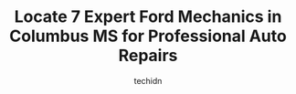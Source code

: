 ---
layout: ampstory
image: https://images.unsplash.com/photo-1596639410348-8470f7fa9f84?ixlib=rb-4.0.3&ixid=MnwxMjA3fDB8MHxwaG90by1wYWdlfHx8fGVufDB8fHx8&auto=format&fit=crop&w=640&h=853&q=80
author: techidn
featured: false
description: Searching for the finest Ford Mechanic in Columbus MS, USA? Look no further than the 7 best Ford Mechanic in the area, where youll find a team of highly qualified professionals ready to han
title: Locate 7 Expert Ford Mechanics in Columbus MS for Professional Auto Repairs
cover:
   title: Locate 7 Expert Ford Mechanics in Columbus MS for Professional Auto Repairs
   subtitle: Rickpate
   background: https://images.unsplash.com/photo-1596639410348-8470f7fa9f84?ixlib=rb-4.0.3&ixid=MnwxMjA3fDB8MHxwaG90by1wYWdlfHx8fGVufDB8fHx8&auto=format&fit=crop&w=640&h=853&q=80

pages: 
 - layout: thirds
   top: <h1>#1 Bill Russell Ford</h1>
   bottom: "<p>This was a wonderful experience, from the moment I walked in. There was no bull, we went straight for a test drive, then began talking numbers. I was in and out in less t</p>"
   background: https://www.knot35.com/toplist/wp-content/uploads/2023/06/best-ford-mechanic-1-in-columbus-ms-1685831613.jpeg
   backgroundblur: true
 - layout: thirds
   top: <h1>#2 Express Oil Change & Tire Engineers</h1>
   bottom: "<p>102 Alabama St, Columbus, MS 39702, United States</p>"
   background: https://www.knot35.com/toplist/wp-content/uploads/2023/06/best-ford-mechanic-2-in-columbus-ms-1685831614.jpeg
   cta:
      link: https://www.knot35.com/toplist/locate-7-expert-ford-mechanics-in-columbus-ms-for-professional-auto-repairs/
      text: Locate 7 Expert Ford Mechanics in Columbus MS for Professional Auto Repairs
 - layout: thirds
   top: <h1>#3 Quick Lane Tire & Auto Center</h1>
   bottom: "<p>2120 Hwy 45 N, Columbus, MS 39705, United States</p>"
   background: https://www.knot35.com/toplist/wp-content/uploads/2023/06/best-ford-mechanic-3-in-columbus-ms-1685831614.jpeg
   cta:
      link: https://www.knot35.com/toplist/locate-7-expert-ford-mechanics-in-columbus-ms-for-professional-auto-repairs/
      text: Locate 7 Expert Ford Mechanics in Columbus MS for Professional Auto Repairs
 - layout: thirds
   top: <h1>#4 Midas</h1>
   bottom: "<p>2219 Hwy 45 N, Columbus, MS 39705, United States</p>"
   background: https://images.unsplash.com/photo-1574169208507-84376144848b?ixlib=rb-4.0.3&ixid=MnwxMjA3fDB8MHxwaG90by1wYWdlfHx8fGVufDB8fHx8&auto=format&fit=crop&w=640&h=853&q=80
   cta:
      link: https://www.knot35.com/toplist/locate-7-expert-ford-mechanics-in-columbus-ms-for-professional-auto-repairs/
      text: Locate 7 Expert Ford Mechanics in Columbus MS for Professional Auto Repairs
 - layout: thirds
   top: <h1>#5 Martys Service Center</h1>
   bottom: "<p>1233 Gardner Blvd, Columbus, MS 39702, United States</p>"
   background: https://images.unsplash.com/photo-1618005182384-a83a8bd57fbe?ixlib=rb-4.0.3&ixid=MnwxMjA3fDB8MHxwaG90by1wYWdlfHx8fGVufDB8fHx8&auto=format&fit=crop&w=640&h=853&q=80
   cta:
      link: https://www.knot35.com/toplist/locate-7-expert-ford-mechanics-in-columbus-ms-for-professional-auto-repairs/
      text: Locate 7 Expert Ford Mechanics in Columbus MS for Professional Auto Repairs
 - layout: thirds
   top: <h1>#6 Eddies Service Center</h1>
   bottom: "<p>2965 MS-50, Columbus, MS 39702, United States</p>"
   background: https://images.unsplash.com/photo-1515405295579-ba7b45403062?ixlib=rb-4.0.3&ixid=MnwxMjA3fDB8MHxwaG90by1wYWdlfHx8fGVufDB8fHx8&auto=format&fit=crop&w=640&h=853&q=80
   cta:
      link: https://www.knot35.com/toplist/locate-7-expert-ford-mechanics-in-columbus-ms-for-professional-auto-repairs/
      text: Locate 7 Expert Ford Mechanics in Columbus MS for Professional Auto Repairs
 - layout: thirds
   top: <h1>#7 Burchfields Body Shop LLC</h1>
   bottom: "<p>1512 Gardner Blvd, Columbus, MS 39702, United States</p>"
   background: https://images.unsplash.com/photo-1557672172-298e090bd0f1?ixlib=rb-4.0.3&ixid=MnwxMjA3fDB8MHxwaG90by1wYWdlfHx8fGVufDB8fHx8&auto=format&fit=crop&w=640&h=853&q=80
   cta:
      link: https://www.knot35.com/toplist/locate-7-expert-ford-mechanics-in-columbus-ms-for-professional-auto-repairs/
      text: Locate 7 Expert Ford Mechanics in Columbus MS for Professional Auto Repairs
 - layout: thirds
   middle: Continue reading...
   background: https://images.unsplash.com/photo-1484589065579-248aad0d8b13?ixlib=rb-4.0.3&ixid=MnwxMjA3fDB8MHxwaG90by1wYWdlfHx8fGVufDB8fHx8&auto=format&fit=crop&w=640&h=853&q=80
   cta:
      link: https://www.knot35.com/toplist/locate-7-expert-ford-mechanics-in-columbus-ms-for-professional-auto-repairs/
      text: Locate 7 Expert Ford Mechanics in Columbus MS for Professional Auto Repairs
      
---